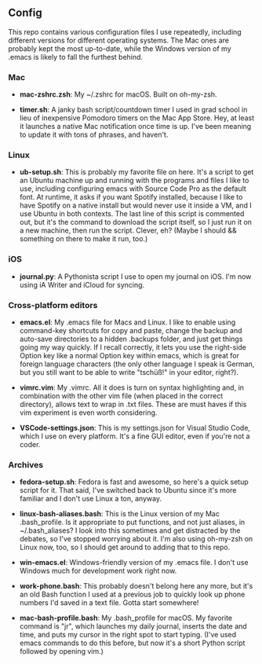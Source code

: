## Config

This repo contains various configuration files I use repeatedly, including different versions for different operating systems. The Mac ones are probably kept the most up-to-date, while the Windows version of my .emacs is likely to fall the furthest behind.

### Mac
* **mac-zshrc.zsh**: My ~/.zshrc for macOS. Built on oh-my-zsh.

* **timer.sh**: A janky bash script/countdown timer I used in grad school in lieu of inexpensive Pomodoro timers on the Mac App Store. Hey, at least it launches a native Mac notification once time is up. I've been meaning to update it with tons of phrases, and haven't.

### Linux
* **ub-setup.sh**: This is probably my favorite file on here. It's a script to get an Ubuntu machine up and running with the programs and files I like to use, including configuring emacs with Source Code Pro as the default font. At runtime, it asks if you want Spotify installed, because I like to have Spotify on a native install but would never use it inside a VM, and I use Ubuntu in both contexts. The last line of this script is commented out, but it's the command to download the script itself, so I just run it on a new machine, then run the script. Clever, eh? (Maybe I should && something on there to make it run, too.)

### iOS
* **journal.py**: A Pythonista script I use to open my journal on iOS. I'm now using iA Writer and iCloud for syncing.

### Cross-platform editors
* **emacs.el**: My .emacs file for Macs and Linux. I like to enable using command-key shortcuts for copy and paste, change the backup and auto-save directories to a hidden .backups folder, and just get things going my way quickly. If I recall correctly, it lets you use the right-side Option key like a normal Option key within emacs, which is great for foreign language characters (the only other language I speak is German, but you still want to be able to write "tschüß!" in your editor, right?).

* **vimrc.vim**: My .vimrc. All it does is turn on syntax highlighting and, in combination with the other vim file (when placed in the correct directory), allows text to wrap in .txt files. These are must haves if this vim experiment is even worth considering.

* **VSCode-settings.json**: This is my settings.json for Visual Studio Code, which I use on every platform. It's a fine GUI editor, even if you're not a coder.

### Archives
* **fedora-setup.sh**: Fedora is fast and awesome, so here's a quick setup script for it. That said, I've switched back to Ubuntu since it's more familiar and I don't use Linux a ton, anyway.

* **linux-bash-aliases.bash**: This is the Linux version of my Mac .bash_profile. Is it appropriate to put functions, and not just aliases, in ~/.bash_aliases? I look into this sometimes and get distracted by the debates, so I've stopped worrying about it. I'm also using oh-my-zsh on Linux now, too, so I should get around to adding that to this repo.

* **win-emacs.el**: Windows-friendly version of my .emacs file. I don't use Windows much for development work right now.

* **work-phone.bash**: This probably doesn't belong here any more, but it's an old Bash function I used at a previous job to quickly look up phone numbers I'd saved in a text file. Gotta start somewhere!

* **mac-bash-profile.bash**: My .bash_profile for macOS. My favorite command is "jr", which launches my daily journal, inserts the date and time, and puts my cursor in the right spot to start typing. (I've used emacs commands to do this before, but now it's a short Python script followed by opening vim.)